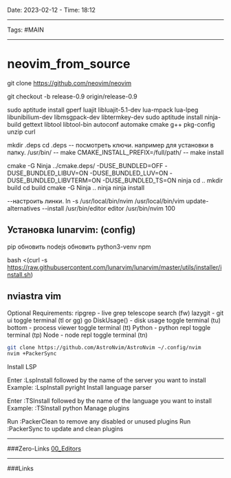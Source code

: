Date: 2023-02-12 - Time: 18:12
___
Tags: #MAIN 
___
# neovim_from_source
git clone https://github.com/neovim/neovim

git checkout -b release-0.9 origin/release-0.9 

sudo aptitude install gperf luajit libluajit-5.1-dev lua-mpack lua-lpeg libunibilium-dev libmsgpack-dev libtermkey-dev
sudo aptitude install ninja-build gettext libtool libtool-bin autoconf automake cmake g++ pkg-config unzip curl

mkdir .deps 
cd .deps
-- посмотреть ключи. например для установки в папку. /usr/bin/
-- make CMAKE_INSTALL_PREFIX=/full/path/
-- make install

cmake -G Ninja ../cmake.deps/ -DUSE_BUNDLED=OFF -DUSE_BUNDLED_LIBUV=ON -DUSE_BUNDLED_LUV=ON -DUSE_BUNDLED_LIBVTERM=ON -DUSE_BUNDLED_TS=ON
ninja
cd ..
mkdir build
cd build
cmake -G Ninja  ..
ninja
ninja install

--настроить линки.
ln -s /usr/local/bin/nvim /usr/local/bin/vim
update-alternatives --install /usr/bin/editor editor /usr/bin/nvim 100

## Установка lunarvim: (config)
pip обновить
nodejs обновить
python3-venv
npm 

bash <(curl -s https://raw.githubusercontent.com/lunarvim/lunarvim/master/utils/installer/install.sh)

## nviastra vim

Optional Requirements:
    ripgrep - live grep telescope search (<leader>fw)
    lazygit - git ui toggle terminal (<leader>tl or <leader>gg)
    go DiskUsage() - disk usage toggle terminal (<leader>tu)
    bottom - process viewer toggle terminal (<leader>tt)
    Python - python repl toggle terminal (<leader>tp)
    Node - node repl toggle terminal (<leader>tn)

```bash
git clone https://github.com/AstroNvim/AstroNvim ~/.config/nvim
nvim +PackerSync
```

Install LSP

Enter :LspInstall followed by the name of the server you want to install
Example: :LspInstall pyright
Install language parser

Enter :TSInstall followed by the name of the language you want to install
Example: :TSInstall python
Manage plugins

Run :PackerClean to remove any disabled or unused plugins
Run :PackerSync to update and clean plugins


___
###Zero-Links
[00_Editors](__Z_CORE/00_Editors.md)
___
###Links
